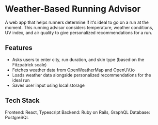 # Weather-Based Running Advisor

A web app that helps runners determine if it's ideal to go on a run at the moment. This running advisor considers temperature, weather conditions, UV index, and air quality to give personalized recommendations for a run.

## Features

* Asks users to enter city, run duration, and skin type (based on the Fitzpatrick scale)
* Fetches weather data from OpenWeatherMap and OpenUV.io
* Loads weather data alongside personalized recommendations for the ideal run
* Saves user input using local storage

## Tech Stack

Frontend: React, Typescript
Backend: Ruby on Rails, GraphQL
Database: PostgreSQL
